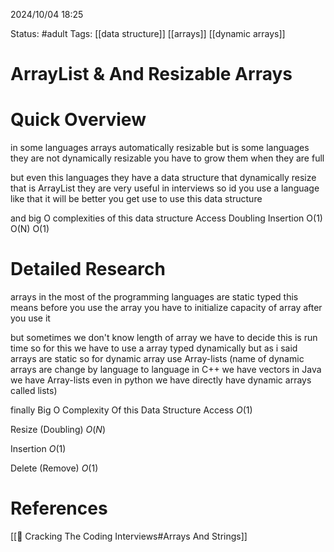 2024/10/04
18:25

Status: #adult 
Tags: [[data structure]] [[arrays]] [[dynamic arrays]]
# ArrayList & And Resizable Arrays


# Quick Overview

in some languages arrays automatically resizable but is some languages they are not dynamically resizable you have to grow them when they are full

but even this languages they have a data structure that dynamically resize that is ArrayList they are very useful in interviews so id you use a language like that it will be better you get use to use this data structure

and big O complexities of this data structure
Access  Doubling Insertion
O(1)     O(N)     O(1)

# Detailed Research

arrays in the most of the programming languages are static typed this means before you use the array you have to initialize capacity of array after you use it 

but sometimes we don't know length of array we have to decide this is run time so for this we have to use a array typed dynamically but as i said arrays are static so for dynamic array use Array-lists (name of dynamic arrays are change by language to language in C++ we have vectors in Java we have Array-lists even in python we have directly have dynamic arrays called lists)

finally Big O Complexity Of this Data Structure
Access
$O(1)$

Resize (Doubling)
$O(N)$

Insertion
$O(1)$

Delete (Remove)
$O(1)$

# References

[[📙 Cracking The Coding Interviews#Arrays And Strings]]